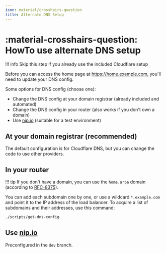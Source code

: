 ```yaml
---
icon: material/crosshairs-question
title: Alternate DNS Setup
---
```


# :material-crosshairs-question: HowTo use alternate DNS setup

!!! info
    Skip this step if you already use the included Cloudflare setup

Before you can access the home page at <https://home.example.com>, you'll need to update your DNS config.

Some options for DNS config (choose one):

- Change the DNS config at your domain registrar (already included and automated)
- Change the DNS config in your router (also works if you don't own a domain)
- Use [nip.io](https://nip.io) (suitable for a test environment)

## At your domain registrar (recommended)

The default configuration is for Cloudflare DNS, but you can change the code to use other providers.

## In your router

!!! tip
    If you don't have a domain, you can use the `home.arpa` domain (according to [RFC-8375](https://datatracker.ietf.org/doc/html/rfc8375)).

You can add each subdomain one by one, or use a wildcard `*.example.com` and point it to the IP address of the load balancer.
To acquire a list of subdomains and their addresses, use this command:

```sh
./scripts/get-dns-config
```

## Use [nip.io](https://nip.io)

Preconfigured in the `dev` branch.
